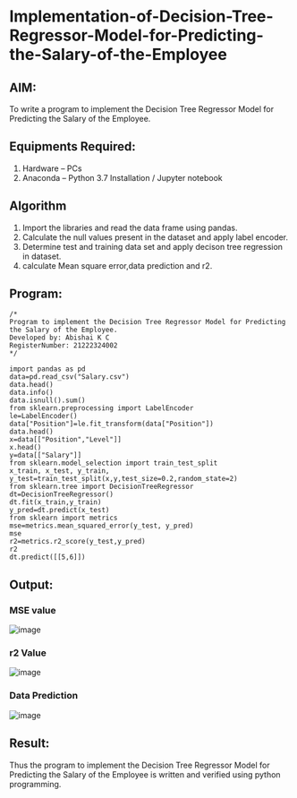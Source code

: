 # Implementation-of-Decision-Tree-Regressor-Model-for-Predicting-the-Salary-of-the-Employee

## AIM:
To write a program to implement the Decision Tree Regressor Model for Predicting the Salary of the Employee.

## Equipments Required:
1. Hardware – PCs
2. Anaconda – Python 3.7 Installation / Jupyter notebook

## Algorithm
1. Import the libraries and read the data frame using pandas.
2. Calculate the null values present in the dataset and apply label encoder.
3. Determine test and training data set and apply decison tree regression in dataset.
4. calculate Mean square error,data prediction and r2. 

## Program:
```
/*
Program to implement the Decision Tree Regressor Model for Predicting the Salary of the Employee.
Developed by: Abishai K C
RegisterNumber: 21222324002 
*/

import pandas as pd
data=pd.read_csv("Salary.csv")
data.head()
data.info()
data.isnull().sum()
from sklearn.preprocessing import LabelEncoder
le=LabelEncoder()
data["Position"]=le.fit_transform(data["Position"])
data.head()
x=data[["Position","Level"]]
x.head()
y=data[["Salary"]]
from sklearn.model_selection import train_test_split
x_train, x_test, y_train, y_test=train_test_split(x,y,test_size=0.2,random_state=2)
from sklearn.tree import DecisionTreeRegressor
dt=DecisionTreeRegressor()
dt.fit(x_train,y_train)
y_pred=dt.predict(x_test)
from sklearn import metrics
mse=metrics.mean_squared_error(y_test, y_pred)
mse
r2=metrics.r2_score(y_test,y_pred)
r2
dt.predict([[5,6]])
```

## Output:
### MSE value

![image](https://github.com/user-attachments/assets/4f326920-1d15-4851-b130-be58a88cdb55)

### r2 Value

![image](https://github.com/user-attachments/assets/41d775ae-316b-49fd-8c8d-8290abca763b)

### Data Prediction

![image](https://github.com/user-attachments/assets/1e198485-b293-42c2-8313-cc6a61bfb196)


## Result:
Thus the program to implement the Decision Tree Regressor Model for Predicting the Salary of the Employee is written and verified using python programming.
